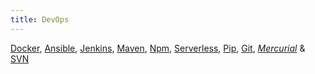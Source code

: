 ```yaml
---
title: DevOps
---
```


[Docker](https://www.docker.com/), [Ansible](https://www.ansible.com/), [Jenkins](https://jenkins-ci.org/), [Maven](https://maven.apache.org/), [Npm](https://www.npmjs.com), [Serverless](https://serverless.com), [Pip](https://pip.pypa.io), [Git](https://git-scm.com/), _[Mercurial](https://www.mercurial-scm.org/)_ & [SVN](https://subversion.apache.org/)

<!-- [Vagrant](https://www.vagrantup.com/), [Gulp](http://gulpjs.com/), [Bower](http://bower.io/) -->
